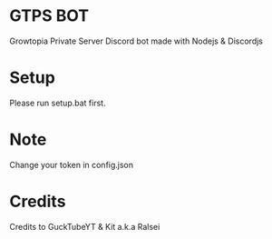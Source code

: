 # GTPS BOT
Growtopia Private Server Discord bot made with Nodejs & Discordjs
# Setup
Please run setup.bat first.
# Note
Change your token in config.json
# Credits
Credits to GuckTubeYT & Kit a.k.a Ralsei
